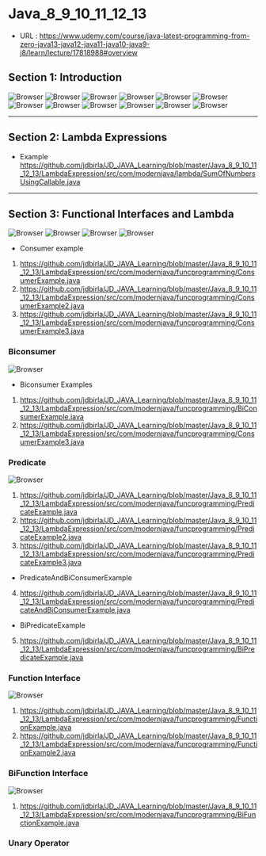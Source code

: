 # Java_8_9_10_11_12_13
- URL : https://www.udemy.com/course/java-latest-programming-from-zero-java13-java12-java11-java10-java9-j8/learn/lecture/17818988#overview

## Section 1: Introduction

![Browser](Images/Screenshot_01.png)
![Browser](Images/Screenshot_02.png)
![Browser](Images/Screenshot_03.png)
![Browser](Images/Screenshot_04.png)
![Browser](Images/Screenshot_05.png)
![Browser](Images/Screenshot_06.png)
![Browser](Images/Screenshot_07.png)
![Browser](Images/Screenshot_08.png)
![Browser](Images/Screenshot_09.png)
![Browser](Images/Screenshot_10.png)
![Browser](Images/Screenshot_11.png)
![Browser](Images/Screenshot_12.png)

---

## Section 2: Lambda Expressions


* Example 
https://github.com/jdbirla/JD_JAVA_Learning/blob/master/Java_8_9_10_11_12_13/LambdaExpression/src/com/modernjava/lambda/SumOfNumbersUsingCallable.java

---
## Section 3: Functional Interfaces and Lambda

![Browser](Images/Screenshot_13.png)
![Browser](Images/Screenshot_14.png)
![Browser](Images/Screenshot_15.png)
![Browser](Images/Screenshot_16.png)

* Consumer example 
1. https://github.com/jdbirla/JD_JAVA_Learning/blob/master/Java_8_9_10_11_12_13/LambdaExpression/src/com/modernjava/funcprogramming/ConsumerExample.java
2. https://github.com/jdbirla/JD_JAVA_Learning/blob/master/Java_8_9_10_11_12_13/LambdaExpression/src/com/modernjava/funcprogramming/ConsumerExample2.java
3. https://github.com/jdbirla/JD_JAVA_Learning/blob/master/Java_8_9_10_11_12_13/LambdaExpression/src/com/modernjava/funcprogramming/ConsumerExample3.java

### Biconsumer 
![Browser](Images/Screenshot_17.png)

* Biconsumer Examples
1. https://github.com/jdbirla/JD_JAVA_Learning/blob/master/Java_8_9_10_11_12_13/LambdaExpression/src/com/modernjava/funcprogramming/BiConsumerExample.java
2. https://github.com/jdbirla/JD_JAVA_Learning/blob/master/Java_8_9_10_11_12_13/LambdaExpression/src/com/modernjava/funcprogramming/ConsumerExample3.java

### Predicate         
 
![Browser](Images/Screenshot_18.png)

1. https://github.com/jdbirla/JD_JAVA_Learning/blob/master/Java_8_9_10_11_12_13/LambdaExpression/src/com/modernjava/funcprogramming/PredicateExample.java
2. https://github.com/jdbirla/JD_JAVA_Learning/blob/master/Java_8_9_10_11_12_13/LambdaExpression/src/com/modernjava/funcprogramming/PredicateExample2.java
3. https://github.com/jdbirla/JD_JAVA_Learning/blob/master/Java_8_9_10_11_12_13/LambdaExpression/src/com/modernjava/funcprogramming/PredicateExample3.java
* PredicateAndBiConsumerExample
4. https://github.com/jdbirla/JD_JAVA_Learning/blob/master/Java_8_9_10_11_12_13/LambdaExpression/src/com/modernjava/funcprogramming/PredicateAndBiConsumerExample.java
* BiPredicateExample
5. https://github.com/jdbirla/JD_JAVA_Learning/blob/master/Java_8_9_10_11_12_13/LambdaExpression/src/com/modernjava/funcprogramming/BiPredicateExample.java

### Function Interface

![Browser](Images/Screenshot_19.png)

1. https://github.com/jdbirla/JD_JAVA_Learning/blob/master/Java_8_9_10_11_12_13/LambdaExpression/src/com/modernjava/funcprogramming/FunctionExample.java
2. https://github.com/jdbirla/JD_JAVA_Learning/blob/master/Java_8_9_10_11_12_13/LambdaExpression/src/com/modernjava/funcprogramming/FunctionExample2.java

### BiFunction Interface
![Browser](Images/Screenshot_20.png)

1. https://github.com/jdbirla/JD_JAVA_Learning/blob/master/Java_8_9_10_11_12_13/LambdaExpression/src/com/modernjava/funcprogramming/BiFunctionExample.java

### Unary Operator